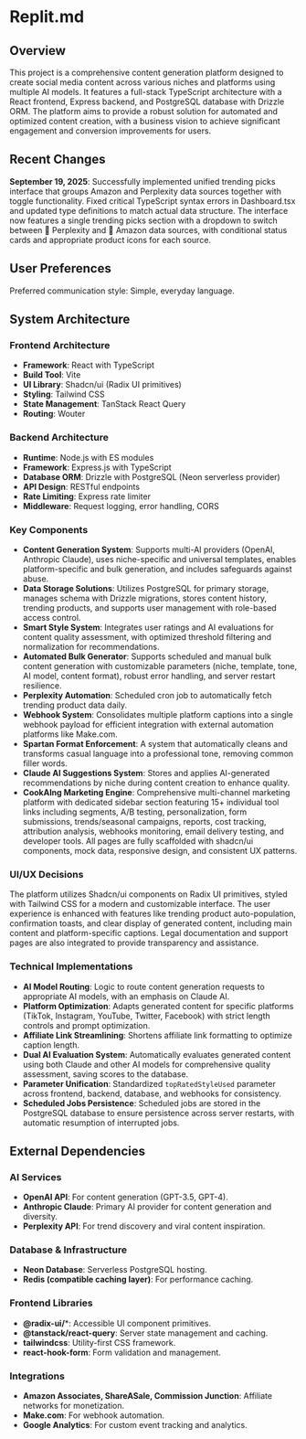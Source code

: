 # Replit.md

## Overview
This project is a comprehensive content generation platform designed to create social media content across various niches and platforms using multiple AI models. It features a full-stack TypeScript architecture with a React frontend, Express backend, and PostgreSQL database with Drizzle ORM. The platform aims to provide a robust solution for automated and optimized content creation, with a business vision to achieve significant engagement and conversion improvements for users.

## Recent Changes
**September 19, 2025**: Successfully implemented unified trending picks interface that groups Amazon and Perplexity data sources together with toggle functionality. Fixed critical TypeScript syntax errors in Dashboard.tsx and updated type definitions to match actual data structure. The interface now features a single trending picks section with a dropdown to switch between 🤖 Perplexity and 🛒 Amazon data sources, with conditional status cards and appropriate product icons for each source.

## User Preferences
Preferred communication style: Simple, everyday language.

## System Architecture

### Frontend Architecture
- **Framework**: React with TypeScript
- **Build Tool**: Vite
- **UI Library**: Shadcn/ui (Radix UI primitives)
- **Styling**: Tailwind CSS
- **State Management**: TanStack React Query
- **Routing**: Wouter

### Backend Architecture
- **Runtime**: Node.js with ES modules
- **Framework**: Express.js with TypeScript
- **Database ORM**: Drizzle with PostgreSQL (Neon serverless provider)
- **API Design**: RESTful endpoints
- **Rate Limiting**: Express rate limiter
- **Middleware**: Request logging, error handling, CORS

### Key Components
- **Content Generation System**: Supports multi-AI providers (OpenAI, Anthropic Claude), uses niche-specific and universal templates, enables platform-specific and bulk generation, and includes safeguards against abuse.
- **Data Storage Solutions**: Utilizes PostgreSQL for primary storage, manages schema with Drizzle migrations, stores content history, trending products, and supports user management with role-based access control.
- **Smart Style System**: Integrates user ratings and AI evaluations for content quality assessment, with optimized threshold filtering and normalization for recommendations.
- **Automated Bulk Generator**: Supports scheduled and manual bulk content generation with customizable parameters (niche, template, tone, AI model, content format), robust error handling, and server restart resilience.
- **Perplexity Automation**: Scheduled cron job to automatically fetch trending product data daily.
- **Webhook System**: Consolidates multiple platform captions into a single webhook payload for efficient integration with external automation platforms like Make.com.
- **Spartan Format Enforcement**: A system that automatically cleans and transforms casual language into a professional tone, removing common filler words.
- **Claude AI Suggestions System**: Stores and applies AI-generated recommendations by niche during content creation to enhance quality.
- **CookAIng Marketing Engine**: Comprehensive multi-channel marketing platform with dedicated sidebar section featuring 15+ individual tool links including segments, A/B testing, personalization, form submissions, trends/seasonal campaigns, reports, cost tracking, attribution analysis, webhooks monitoring, email delivery testing, and developer tools. All pages are fully scaffolded with shadcn/ui components, mock data, responsive design, and consistent UX patterns.

### UI/UX Decisions
The platform utilizes Shadcn/ui components on Radix UI primitives, styled with Tailwind CSS for a modern and customizable interface. The user experience is enhanced with features like trending product auto-population, confirmation toasts, and clear display of generated content, including main content and platform-specific captions. Legal documentation and support pages are also integrated to provide transparency and assistance.

### Technical Implementations
- **AI Model Routing**: Logic to route content generation requests to appropriate AI models, with an emphasis on Claude AI.
- **Platform Optimization**: Adapts generated content for specific platforms (TikTok, Instagram, YouTube, Twitter, Facebook) with strict length controls and prompt optimization.
- **Affiliate Link Streamlining**: Shortens affiliate link formatting to optimize caption length.
- **Dual AI Evaluation System**: Automatically evaluates generated content using both Claude and other AI models for comprehensive quality assessment, saving scores to the database.
- **Parameter Unification**: Standardized `topRatedStyleUsed` parameter across frontend, backend, database, and webhooks for consistency.
- **Scheduled Jobs Persistence**: Scheduled jobs are stored in the PostgreSQL database to ensure persistence across server restarts, with automatic resumption of interrupted jobs.

## External Dependencies

### AI Services
- **OpenAI API**: For content generation (GPT-3.5, GPT-4).
- **Anthropic Claude**: Primary AI provider for content generation and diversity.
- **Perplexity API**: For trend discovery and viral content inspiration.

### Database & Infrastructure
- **Neon Database**: Serverless PostgreSQL hosting.
- **Redis (compatible caching layer)**: For performance caching.

### Frontend Libraries
- **@radix-ui/***: Accessible UI component primitives.
- **@tanstack/react-query**: Server state management and caching.
- **tailwindcss**: Utility-first CSS framework.
- **react-hook-form**: Form validation and management.

### Integrations
- **Amazon Associates, ShareASale, Commission Junction**: Affiliate networks for monetization.
- **Make.com**: For webhook automation.
- **Google Analytics**: For custom event tracking and analytics.